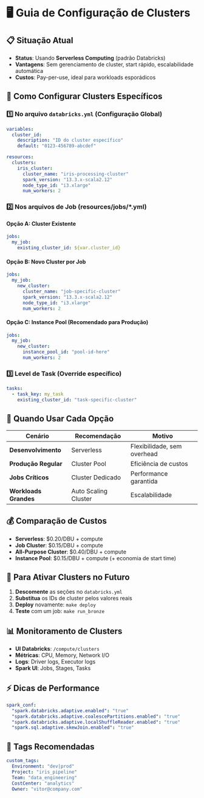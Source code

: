 # 🖥️ Guia de Configuração de Clusters

## 📋 Situação Atual
- **Status**: Usando **Serverless Computing** (padrão Databricks)
- **Vantagens**: Sem gerenciamento de cluster, start rápido, escalabilidade automática
- **Custos**: Pay-per-use, ideal para workloads esporádicos

## 🔧 Como Configurar Clusters Específicos

### 1️⃣ **No arquivo `databricks.yml`** (Configuração Global)

```yaml
variables:
  cluster_id:
    description: "ID do cluster específico"
    default: "0123-456789-abcdef"

resources:
  clusters:
    iris_cluster:
      cluster_name: "iris-processing-cluster"
      spark_version: "13.3.x-scala2.12"
      node_type_id: "i3.xlarge"
      num_workers: 2
```

### 2️⃣ **Nos arquivos de Job** (resources/jobs/*.yml)

#### Opção A: Cluster Existente
```yaml
jobs:
  my_job:
    existing_cluster_id: ${var.cluster_id}
```

#### Opção B: Novo Cluster por Job
```yaml
jobs:
  my_job:
    new_cluster:
      cluster_name: "job-specific-cluster"
      spark_version: "13.3.x-scala2.12"
      node_type_id: "i3.xlarge"
      num_workers: 2
```

#### Opção C: Instance Pool (Recomendado para Produção)
```yaml
jobs:
  my_job:
    new_cluster:
      instance_pool_id: "pool-id-here"
      num_workers: 2
```

### 3️⃣ **Level de Task** (Override específico)
```yaml
tasks:
  - task_key: my_task
    existing_cluster_id: "task-specific-cluster"
```

## 🎯 Quando Usar Cada Opção

| Cenário | Recomendação | Motivo |
|---------|-------------|---------|
| **Desenvolvimento** | Serverless | Flexibilidade, sem overhead |
| **Produção Regular** | Cluster Pool | Eficiência de custos |
| **Jobs Críticos** | Cluster Dedicado | Performance garantida |
| **Workloads Grandes** | Auto Scaling Cluster | Escalabilidade |

## 💰 Comparação de Custos

- **Serverless**: $0.20/DBU + compute
- **Job Cluster**: $0.15/DBU + compute  
- **All-Purpose Cluster**: $0.40/DBU + compute
- **Instance Pool**: $0.15/DBU + compute (+ economia de start time)

## 🚀 Para Ativar Clusters no Futuro

1. **Descomente** as seções no `databricks.yml`
2. **Substitua** os IDs de cluster pelos valores reais
3. **Deploy** novamente: `make deploy`
4. **Teste** com um job: `make run_bronze`

## 📊 Monitoramento de Clusters

- **UI Databricks**: `/compute/clusters`
- **Métricas**: CPU, Memory, Network I/O
- **Logs**: Driver logs, Executor logs
- **Spark UI**: Jobs, Stages, Tasks

## ⚡ Dicas de Performance

```yaml
spark_conf:
  "spark.databricks.adaptive.enabled": "true"
  "spark.databricks.adaptive.coalescePartitions.enabled": "true"
  "spark.databricks.adaptive.localShuffleReader.enabled": "true"
  "spark.sql.adaptive.skewJoin.enabled": "true"
```

## 🔐 Tags Recomendadas

```yaml
custom_tags:
  Environment: "dev|prod"
  Project: "iris_pipeline"
  Team: "data_engineering"
  CostCenter: "analytics"
  Owner: "vitor@company.com"
```
